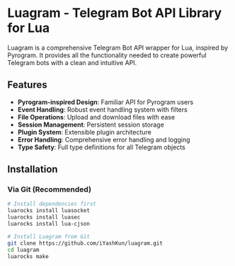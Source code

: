 # Luagram - Telegram Bot API Library for Lua

Luagram is a comprehensive Telegram Bot API wrapper for Lua, inspired by Pyrogram. It provides all the functionality needed to create powerful Telegram bots with a clean and intuitive API.

## Features

- **Pyrogram-inspired Design**: Familiar API for Pyrogram users
- **Event Handling**: Robust event handling system with filters
- **File Operations**: Upload and download files with ease
- **Session Management**: Persistent session storage
- **Plugin System**: Extensible plugin architecture
- **Error Handling**: Comprehensive error handling and logging
- **Type Safety**: Full type definitions for all Telegram objects

## Installation

### Via Git (Recommended)

```bash
# Install dependencies first
luarocks install luasocket
luarocks install luasec
luarocks install lua-cjson

# Install Luagram from Git
git clone https://github.com/iYashKun/luagram.git
cd luagram
luarocks make
